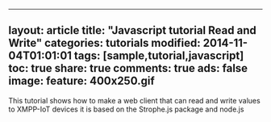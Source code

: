 ---
layout: article
title:  "Javascript tutorial Read and Write"
categories: tutorials
modified: 2014-11-04T01:01:01
tags: [sample,tutorial,javascript]
toc: true
share: true
comments: true
ads: false
image:
	feature: 400x250.gif
--

This tutorial shows how to make a web client that can read and write values to XMPP-IoT devices it is based on the Strophe.js package and node.js

